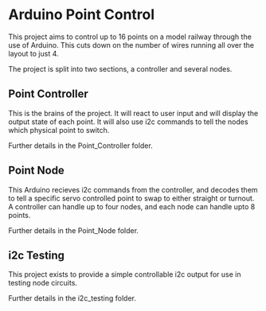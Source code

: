 # Arduino Point Control
This project aims to control up to 16 points on a model railway through the use of Arduino. This cuts down on the number of wires running all over the layout to just 4. 

The project is split into two sections, a controller and several nodes.

## Point Controller
This is the brains of the project. It will react to user input and will display the output state of each point. It will also use i2c commands to tell the nodes which physical point to switch.

Further details in the Point_Controller folder.

## Point Node
This Arduino recieves i2c commands from the controller, and decodes them to tell a specific servo controlled point to swap to either straight or turnout. A controller can handle up to four nodes, and each node can handle upto 8 points.

Further details in the Point_Node folder.

## i2c Testing
This project exists to provide a simple controllable i2c output for use in testing node circuits.

Further details in the i2c_testing folder.